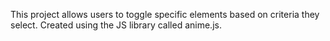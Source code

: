 This project allows users to toggle specific elements based on criteria they select. Created using the JS library called anime.js.